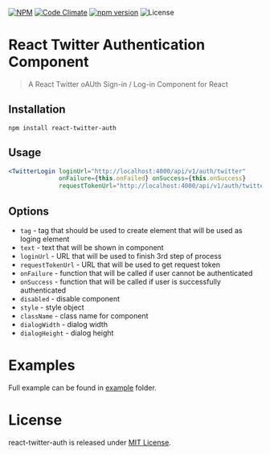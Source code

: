 [![NPM](https://nodei.co/npm/react-twitter-auth.png?downloads=true&downloadRank=true&stars=true)](https://nodei.co/npm/react-twitter-auth/)
[![Code Climate](https://codeclimate.com/github/GenFirst/react-twitter-login/badges/gpa.svg)](https://codeclimate.com/github/GenFirst/react-twitter-login)
[![npm version](https://badge.fury.io/js/react-twitter-auth.svg)](https://badge.fury.io/js/react-twitter-auth)
![License](https://img.shields.io/badge/license-MIT-blue.svg)

# React Twitter Authentication Component

> A React Twitter oAUth Sign-in / Log-in Component for React

## Installation

`npm install react-twitter-auth`

## Usage

```jsx harmony
<TwitterLogin loginUrl="http://localhost:4000/api/v1/auth/twitter" 
              onFailure={this.onFailed} onSuccess={this.onSuccess} 
              requestTokenUrl="http://localhost:4000/api/v1/auth/twitter/reverse"/>
```
## Options

* `tag` - tag that should be used to create element that will be used as loging element
* `text` - text that will be shown in component
* `loginUrl` - URL that will be used to finish 3rd step of process
* `requestTokenUrl` - URL that will be used to get request token
* `onFailure` - function that will be called if user cannot be authenticated
* `onSuccess` - function that will be called if user is successfully authenticated
* `disabled` - disable component
* `style` - style object
* `className` - class name for component
* `dialogWidth` - dialog width
* `dialogHeight` - dialog height

# Examples

Full example can be found in [example](https://github.com/GenFirst/react-twitter-login/tree/master/example) folder.

# License

react-twitter-auth is released under [MIT License](https://opensource.org/licenses/MIT).
